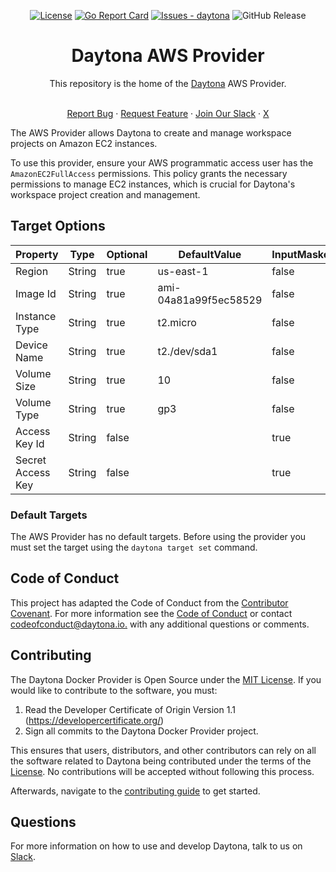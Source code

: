 <div align="center">

[![License](https://img.shields.io/badge/License-MIT-blue)](#license)
[![Go Report Card](https://goreportcard.com/badge/github.com/daytonaio/daytona-provider-aws)](https://goreportcard.com/report/github.com/daytonaio/daytona-provider-aws)
[![Issues - daytona](https://img.shields.io/github/issues/daytonaio/daytona-aws-provider)](https://github.com/daytonaio/daytona-provider-aws/issues)
![GitHub Release](https://img.shields.io/github/v/release/daytonaio/daytona-aws-provider)

</div>


<h1 align="center">Daytona AWS Provider</h1>
<div align="center">
This repository is the home of the <a href="https://github.com/daytonaio/daytona">Daytona</a> AWS Provider.
</div>
</br>

<p align="center">
  <a href="https://github.com/daytonaio/daytona-provider-aws/issues/new?assignees=&labels=bug&projects=&template=bug_report.md&title=%F0%9F%90%9B+Bug+Report%3A+">Report Bug</a>
    ·
  <a href="https://github.com/daytonaio/daytona-provider-aws/issues/new?assignees=&labels=enhancement&projects=&template=feature_request.md&title=%F0%9F%9A%80+Feature%3A+">Request Feature</a>
    ·
  <a href="https://go.daytona.io/slack">Join Our Slack</a>
    ·
  <a href="https://x.com/Daytonaio">X</a>
</p>


The AWS Provider allows Daytona to create and manage workspace projects on Amazon EC2 instances.

To use this provider, ensure your AWS programmatic access user has the `AmazonEC2FullAccess` permissions.
This policy grants the necessary permissions to manage EC2 instances, which is crucial for Daytona's workspace project creation and management.

## Target Options

| Property                        | Type     	    | Optional 	  | DefaultValue                	 | InputMasked 	         | DisabledPredicate 	 |
|---------------------------------|---------------|-------------|-------------------------------|-----------------------|---------------------|
| Region         	                | String   	    | true    	   | us-east-1      	              | false       	         | 	                   |
| Image Id                        | String   	    | true     	  | 	ami-04a81a99f5ec58529        | false               	 | 	                   |
| Instance Type             	     | String      	 | true     	  | 	           t2.micro          | false       	         | 	                   |
| Device Name             	       | String      	 | true     	  | 	           t2./dev/sda1      | false       	         | 	                   |
| Volume Size             	       | String      	 | true     	  | 	           10                | false       	         | 	                   |
| Volume Type             	       | String      	 | true     	  | 	           gp3               | false       	         | 	                   |
| Access Key Id             	     | String      	 | false     	 | 	                             | true       	          | 	                   |
| Secret Access Key             	 | String      	 | false     	 | 	                             | true       	          | 	                   |

### Default Targets

The AWS Provider has no default targets. Before using the provider you must set the target using the `daytona target set` command.

## Code of Conduct

This project has adapted the Code of Conduct from the [Contributor Covenant](https://www.contributor-covenant.org/). For more information see the [Code of Conduct](CODE_OF_CONDUCT.md) or contact [codeofconduct@daytona.io.](mailto:codeofconduct@daytona.io) with any additional questions or comments.

## Contributing

The Daytona Docker Provider is Open Source under the [MIT License](LICENSE). If you would like to contribute to the software, you must:

1. Read the Developer Certificate of Origin Version 1.1 (https://developercertificate.org/)
2. Sign all commits to the Daytona Docker Provider project.

This ensures that users, distributors, and other contributors can rely on all the software related to Daytona being contributed under the terms of the [License](LICENSE). No contributions will be accepted without following this process.

Afterwards, navigate to the [contributing guide](CONTRIBUTING.md) to get started.

## Questions

For more information on how to use and develop Daytona, talk to us on
[Slack](https://go.daytona.io/slack).

